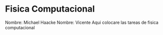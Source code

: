 # Fisica Computacional 
Nombre: Michael Haacke 
Nombre: Vicente 
Aqui colocare las tareas de fisica computacional
